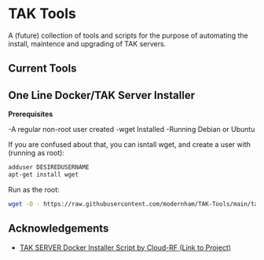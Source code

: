 
# TAK Tools
A (future) collection of tools and scripts for the purpose of automating the install, maintence and upgrading of TAK servers. 

## Current Tools
## One Line Docker/TAK Server Installer

**Prerequisites**

-A regular non-root user created
-wget Installed
-Running Debian or Ubuntu

If you are confused about that, you can isntall wget, and create a user with (running as root):
```bash
adduser DESIREDUSERNAME
apt-get install wget
```

Run as the root:

```bash
wget -O - https://raw.githubusercontent.com/modernham/TAK-Tools/main/takinstall.sh | bash
```

## Acknowledgements

 - [TAK SERVER Docker Installer Script  by Cloud-RF (Link to Project)](https://github.com/Cloud-RF/tak-server)


